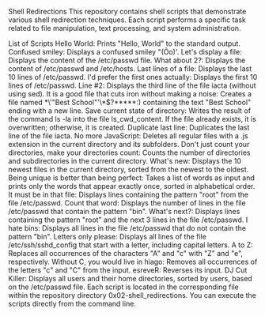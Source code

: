 
Shell Redirections
This repository contains shell scripts that demonstrate various shell redirection techniques. Each script performs a specific task related to file manipulation, text processing, and system administration.

List of Scripts
Hello World: Prints "Hello, World" to the standard output.
Confused smiley: Displays a confused smiley "(Ôo)'.
Let's display a file: Displays the content of the /etc/passwd file.
What about 2?: Displays the content of /etc/passwd and /etc/hosts.
Last lines of a file: Displays the last 10 lines of /etc/passwd.
I'd prefer the first ones actually: Displays the first 10 lines of /etc/passwd.
Line #2: Displays the third line of the file iacta (without using sed).
It is a good file that cuts iron without making a noise: Creates a file named \*\\'"Best School"\'\\*$\?\*\*\*\*\*:) containing the text "Best School" ending with a new line.
Save current state of directory: Writes the result of the command ls -la into the file ls_cwd_content. If the file already exists, it is overwritten; otherwise, it is created.
Duplicate last line: Duplicates the last line of the file iacta.
No more JavaScript: Deletes all regular files with a .js extension in the current directory and its subfolders.
Don't just count your directories, make your directories count: Counts the number of directories and subdirectories in the current directory.
What's new: Displays the 10 newest files in the current directory, sorted from the newest to the oldest.
Being unique is better than being perfect: Takes a list of words as input and prints only the words that appear exactly once, sorted in alphabetical order.
It must be in that file: Displays lines containing the pattern "root" from the file /etc/passwd.
Count that word: Displays the number of lines in the file /etc/passwd that contain the pattern "bin".
What's next?: Displays lines containing the pattern "root" and the next 3 lines in the file /etc/passwd.
I hate bins: Displays all lines in the file /etc/passwd that do not contain the pattern "bin".
Letters only please: Displays all lines of the file /etc/ssh/sshd_config that start with a letter, including capital letters.
A to Z: Replaces all occurrences of the characters "A" and "c" with "Z" and "e", respectively.
Without C, you would live in hiago: Removes all occurrences of the letters "c" and "C" from the input.
esreveR: Reverses its input.
DJ Cut Killer: Displays all users and their home directories, sorted by users, based on the /etc/passwd file.
Each script is located in the corresponding file within the repository directory 0x02-shell_redirections. You can execute the scripts directly from the command line.
